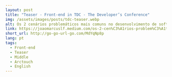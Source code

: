 ```yaml
---
layout: post
title: "Teaser - Front-end in TDC - The Developer’s Conference"
img: /assets/images/posts/tdc-teaser.webp
alt: Os 2 cenários problemáticos mais comuns no desenvolvimento de softwares. Será que você já passou por algum deles?
link: https://joaomarcuslf.medium.com/os-2-cen%C3%A1rios-problem%C3%A1ticos-mais-comuns-no-desenvolvimento-de-softwares-2040a5bcf3b2
short_url: http://go-go-url-go.com/MdYqNp8p
lang: pt
tags:
  - Front-end
  - Teaser
  - Middle
  - Arctouch
  - English
---
```

